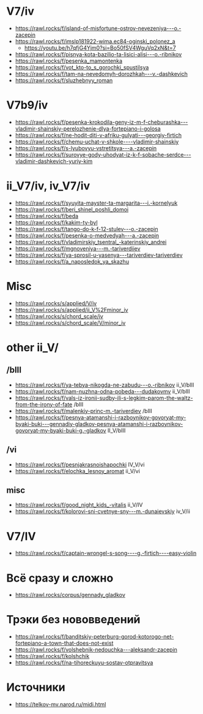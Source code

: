 # V7/iv

- https://rawl.rocks/f/island-of-misfortune-ostrov-nevezeniya---o.-zacepin
- https://rawl.rocks/f/imslp181922-wima.ec84-oginski_polonez_a
  - https://youtu.be/h7qfjG4Yjm0?si=Bo50fSV4WguVq2xN&t=7
- https://rawl.rocks/f/pisnya-kota-bazilio-ta-lisici-alisi---o.-ribnikov
- https://rawl.rocks/f/pesenka_mamontenka
- https://rawl.rocks/f/vot_kto-to_s_gorochki_spustilsya
- https://rawl.rocks/f/tam-na-nevedomyh-dorozhkah---v.-dashkevich
- https://rawl.rocks/f/sluzhebnyy_roman

# V7b9/iv

- https://rawl.rocks/f/pesenka-krokodila-geny-iz-m-f-cheburashka---vladimir-shainskiy-perelozhenie-dlya-fortepiano-i-golosa
- https://rawl.rocks/f/ne-hodit-diti-v-afriku-gulyati---georgiy-firtich
- https://rawl.rocks/f/chemu-uchat-v-shkole----vladimir-shainskiy
- https://rawl.rocks/f/s-lyubovyu-vstretitsya---a.-zacepin
- https://rawl.rocks/f/surovye-gody-uhodyat-iz-k-f-sobache-serdce---vladimir-dashkevich-yuriy-kim

# ii_V7/iv, iv_V7/iv

- https://rawl.rocks/f/syuyita-mayster-ta-margarita---i.-kornelyuk
- https://rawl.rocks/f/beri_shinel_poshli_domoi
- https://rawl.rocks/f/beda
- https://rawl.rocks/f/kakim-ty-byl
- https://rawl.rocks/f/tango-do-k-f-12-stulev---o.-zacepin
- https://rawl.rocks/f/pesenka-o-medvedyah---a.-zacepin
- https://rawl.rocks/f/vladimirskiy_tsentral_-katerinskiy_andrei
- https://rawl.rocks/f/mgnoveniya---m.-tariverdiiev
- https://rawl.rocks/f/ya-sprosil-u-yasenya---tariverdiev-tariverdiev
- https://rawl.rocks/f/a_naposledok_ya_skazhu


# Misc

- https://rawl.rocks/s/applied/V/iv
- https://rawl.rocks/s/applied/ii_V%2Fminor_iv
- https://rawl.rocks/s/chord_scale/iv
- https://rawl.rocks/s/chord_scale/V/minor_iv

# other ii_V/

## /bIII

- https://rawl.rocks/f/ya-tebya-nikogda-ne-zabudu---o.-ribnikov ii_V/bIII
- https://rawl.rocks/f/nam-nuzhna-odna-pobeda---dudakovmv ii_V/bIII
- https://rawl.rocks/f/vals-iz-ironii-sudby-ili-s-legkim-parom-the-waltz-from-the-irony-of-fate /bIII
- https://rawl.rocks/f/malenkiy-princ-m.-tariverdiev /bIII
- https://rawl.rocks/f/pesnya-atamanshi-i-razboynikov-govoryat-my-byaki-buki---gennadiy-gladkov-pesnya-atamanshi-i-razboynikov-govoryat-my-byaki-buki-g.-gladkov II_V/bIII

## /vi

- https://rawl.rocks/f/pesnjakrasnoishapochki IV_V/vi
- https://rawl.rocks/f/elochka_lesnoy_aromat ii_V/vi

## misc 

- https://rawl.rocks/f/good_night_kids_-vitalis ii_V/IV
- https://rawl.rocks/f/kolorovi-sni-cvetnye-sny---m.-dunaievskiy iv_V/ii

# V7/IV

- https://rawl.rocks/f/captain-wrongel-s-song----g.-firtich----easy-violin

# Всё сразу и сложно

- https://rawl.rocks/corpus/gennady_gladkov

# Трэки без нововведений

- https://rawl.rocks/f/banditskiy-peterburg-gorod-kotorogo-net-fortepiano-a-town-that-does-not-exist
- https://rawl.rocks/f/volshebnik-nedouchka---aleksandr-zacepin
- https://rawl.rocks/f/kolshchik
- https://rawl.rocks/f/na-tihoreckuyu-sostav-otpravitsya

# Источники

- https://telkov-mv.narod.ru/midi.html
